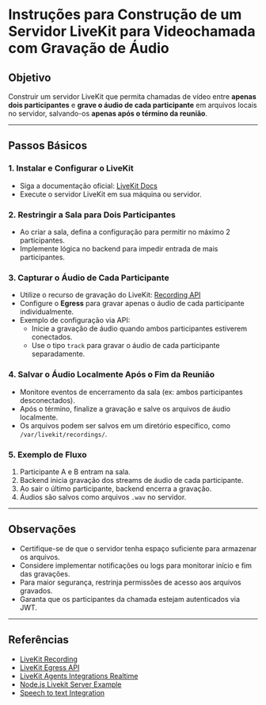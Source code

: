 # Instruções para Construção de um Servidor LiveKit para Videochamada com Gravação de Áudio

## Objetivo

Construir um servidor LiveKit que permita chamadas de vídeo entre **apenas dois participantes** e **grave o áudio de cada participante** em arquivos locais no servidor, salvando-os **apenas após o término da reunião**.

---

## Passos Básicos

### 1. Instalar e Configurar o LiveKit

- Siga a documentação oficial: [LiveKit Docs](https://docs.livekit.io/)
- Execute o servidor LiveKit em sua máquina ou servidor.

### 2. Restringir a Sala para Dois Participantes

- Ao criar a sala, defina a configuração para permitir no máximo 2 participantes.
- Implemente lógica no backend para impedir entrada de mais participantes.

### 3. Capturar o Áudio de Cada Participante

- Utilize o recurso de gravação do LiveKit: [Recording API](https://docs.livekit.io/)
- Configure o **Egress** para gravar apenas o áudio de cada participante individualmente.
- Exemplo de configuração via API:
  - Inicie a gravação de áudio quando ambos participantes estiverem conectados.
  - Use o tipo `track` para gravar o áudio de cada participante separadamente.

### 4. Salvar o Áudio Localmente Após o Fim da Reunião

- Monitore eventos de encerramento da sala (ex: ambos participantes desconectados).
- Após o término, finalize a gravação e salve os arquivos de áudio localmente.
- Os arquivos podem ser salvos em um diretório específico, como `/var/livekit/recordings/`.

### 5. Exemplo de Fluxo

1. Participante A e B entram na sala.
2. Backend inicia gravação dos streams de áudio de cada participante.
3. Ao sair o último participante, backend encerra a gravação.
4. Áudios são salvos como arquivos `.wav` no servidor.

---

## Observações

- Certifique-se de que o servidor tenha espaço suficiente para armazenar os arquivos.
- Considere implementar notificações ou logs para monitorar início e fim das gravações.
- Para maior segurança, restrinja permissões de acesso aos arquivos gravados.
- Garanta que os participantes da chamada estejam autenticados via JWT.

---

## Referências

- [LiveKit Recording](https://docs.livekit.io/)
- [LiveKit Egress API](https://docs.livekit.io/egress/)
- [LiveKit Agents Integrations Realtime](https://docs.livekit.io/agents/integrations/realtime/)
- [Node.js Livekit Server Example](https://github.com/livekit-examples/agent-starter-node)
- [Speech to text Integration](https://docs.livekit.io/agents/integrations/stt/)
